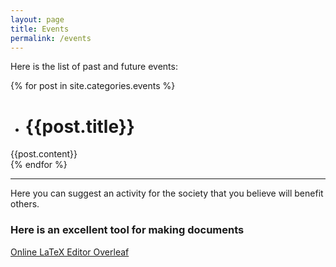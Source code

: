 ```yaml
---
layout: page
title: Events
permalink: /events
---
```

Here is the list of past and future events:

{% for post in site.categories.events %}
* # {{post.title}}
{{post.content}}
<br>
{% endfor %}
<hr>


Here you can suggest an activity for the society that you believe will benefit others.


### Here is an excellent tool for making documents

<a href="https://www.overleaf.com?r=24632a1b&rm=d&rs=b">Online LaTeX Editor Overleaf</a>
